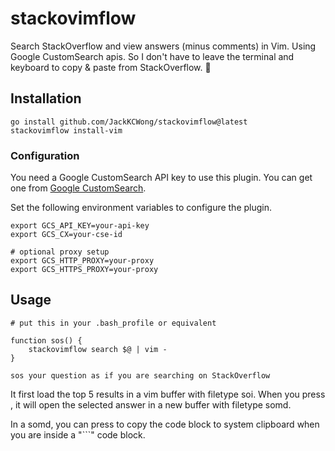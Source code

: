 # stackovimflow

Search StackOverflow and view answers (minus comments) in Vim. Using Google CustomSearch apis. So I don't have to leave the terminal and keyboard to copy & paste from StackOverflow. 🙊

## Installation

```
go install github.com/JackKCWong/stackovimflow@latest
stackovimflow install-vim
```


### Configuration

You need a Google CustomSearch API key to use this plugin.
You can get one from [Google CustomSearch](https://cse.google.com/cse/all).

Set the following environment variables to configure the plugin.

```
export GCS_API_KEY=your-api-key
export GCS_CX=your-cse-id

# optional proxy setup
export GCS_HTTP_PROXY=your-proxy
export GCS_HTTPS_PROXY=your-proxy
```


## Usage

```
# put this in your .bash_profile or equivalent

function sos() {
    stackovimflow search $@ | vim -
}

sos your question as if you are searching on StackOverflow
```

It first load the top 5 results in a vim buffer with filetype soi. When you press <CR>,
it will open the selected answer in a new buffer with filetype somd.

In a somd, you can press <CR> to copy the code block to system clipboard when you are inside a "```" code block.
